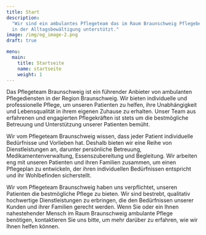 ```yaml
---
title: Start
description:
  "Wir sind ein ambulantes Pflegeteam das im Raum Braunschweig Pflegebedürftige
  in der Alltagsbewältigung unterstützt."
image: /img/og_image-2.png
draft: true

menu:
  main:
    title: Startseite
    name: startseite
    weight: 1
---
```


Das Pflegeteam Braunschweig ist ein führender Anbieter von ambulanten
Pflegediensten in der Region Braunschweig. Wir bieten individuelle und
professionelle Pflege, um unseren Patienten zu helfen, ihre Unabhängigkeit und
Lebensqualität in ihrem eigenen Zuhause zu erhalten. Unser Team aus erfahrenen
und engagierten Pflegekräften ist stets um die bestmögliche Betreuung und
Unterstützung unserer Patienten bemüht.

Wir vom Pflegeteam Braunschweig wissen, dass jeder Patient individuelle
Bedürfnisse und Vorlieben hat. Deshalb bieten wir eine Reihe von
Dienstleistungen an, darunter persönliche Betreuung, Medikamentenverwaltung,
Essenszubereitung und Begleitung. Wir arbeiten eng mit unseren Patienten und
ihren Familien zusammen, um einen Pflegeplan zu entwickeln, der ihren
individuellen Bedürfnissen entspricht und ihr Wohlbefinden sicherstellt.

Wir vom Pflegeteam Braunschweig haben uns verpflichtet, unseren Patienten die
bestmögliche Pflege zu bieten. Wir sind bestrebt, qualitativ hochwertige
Dienstleistungen zu erbringen, die den Bedürfnissen unserer Kunden und ihrer
Familien gerecht werden. Wenn Sie oder ein Ihnen nahestehender Mensch im Raum
Braunschweig ambulante Pflege benötigen, kontaktieren Sie uns bitte, um mehr
darüber zu erfahren, wie wir Ihnen helfen können.
